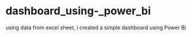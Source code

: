 # dashboard_using-_power_bi
using data from excel sheet, i created a simple dashboard using Power Bi
